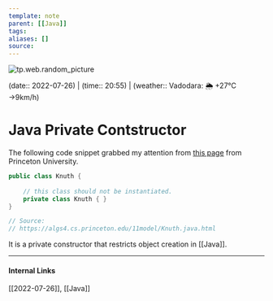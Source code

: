 ```yaml
---
template: note
parent: [[Java]]
tags: 
aliases: []
source: 
---
```

![tp.web.random_picture](https://images.unsplash.com/photo-1515365872443-112d89414bea?crop=entropy&cs=tinysrgb&fit=crop&fm=jpg&h=300&ixid=MnwxfDB8MXxyYW5kb218MHx8dHJlZSxsYW5kc2NhcGUsd2F0ZXIsbW91bnRhaW58fHx8fHwxNjU4ODQ5MTE4&ixlib=rb-1.2.1&q=80&utm_campaign=api-credit&utm_medium=referral&utm_source=unsplash_source&w=900)

(date:: 2022-07-26) | (time:: 20:55) | (weather:: Vadodara: 🌦   +27°C →9km/h)

# Java Private Contstructor
The following code snippet grabbed my attention from [this page](https://algs4.cs.princeton.edu/11model/Knuth.java.html) from Princeton University.

```java
public class Knuth {
	
	// this class should not be instantiated.
	private class Knuth { }
}

// Source:
// https://algs4.cs.princeton.edu/11model/Knuth.java.html
```

It is a private constructor that restricts object creation in [[Java]].



---
#### Internal Links
[[2022-07-26]], [[Java]]